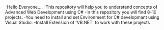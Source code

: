 -Hello Everyone....
-This repository will help you to understand concepts of Advanced Web Development using C#
-In this repository you will find 8-10 projects.
-You need to install and set Environment for C# developmant using Visual Studio.
-Install Extension of 'VB.NET' to work with these projects

